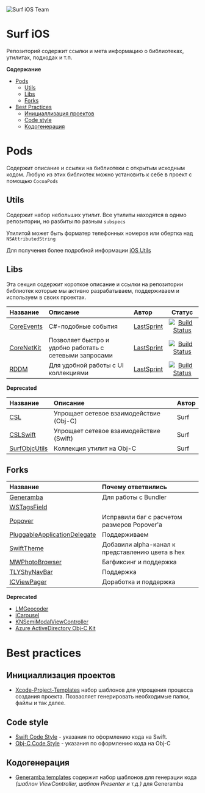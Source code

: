 
![Surf iOS Team](https://raw.githubusercontent.com/surfstudio/iOS_Dev/master/img/surf_logo.png)
# Surf iOS

Репозиторий содержит ссылки и мета информацию о библиотеках, утилитах, подходах и т.п.

**Содержание**

- [Pods](#pods)
  - [Utils](#utils)
  - [Libs](#libs)
  - [Forks](#forks)
- [Best Practices](#best-practices)
  - [Инициаллизация проектов](#Инициаллизация-проектов)
  - [Code style](#code-style)
  - [Кодогенерация](#Кодогенерация)
 
# Pods

Содержит описание и ссылки на библиотеки с открытым исходным кодом. 
Любую из этих библиотек можно установить к себе в проект с помощью `CocoaPods`

## Utils

Содержит набор небольших утилит. 
Все утилиты находятся в однмо репозитории, но разбиты по разным `subspecs`

Утилитой может быть форматер телефонных номеров или обертка над `NSAttributedString`

Для получения более подробной информации [iOS Utils](https://github.com/surfstudio/iOS-Utils)

## Libs

Эта секция содержит короткое описание и ссылки на репозитории библиотек которые мы активно разрабатываем, поддерживаем и используем в своих проектах. 

| Название | Описание | Автор | Статус |
| :--- | :--- | :--- | :---: |
| [CoreEvents](https://github.com/surfstudio/CoreEvents) | C#-подобные события | [LastSprint](https://github.com/LastSprint) | [![Build Status](https://travis-ci.org/surfstudio/CoreNetKit.svg?branch=master)](https://travis-ci.org/surfstudio/CoreEvents)
| [CoreNetKit](https://github.com/surfstudio/CoreNetKit) | Позволяет быстро и удобно работать с сетевыми запросами | [LastSprint](https://github.com/LastSprint) | [![Build Status](https://travis-ci.org/surfstudio/CoreNetKit.svg?branch=master)](https://travis-ci.org/surfstudio/CoreNetKit)
| [RDDM](https://github.com/surfstudio/ReactiveDataDisplayManager) | Для удобной работы с UI коллекциями | [LastSprint](https://github.com/LastSprint) | [![Build Status](https://travis-ci.org/surfstudio/ReactiveDataDisplayManager.svg?branch=master&style=flat)](https://travis-ci.org/surfstudio/ReactiveDataDisplayManager)

**Deprecated**

| Название | Описание | Автор |
| :--- | :--- | :--- |
| [CSL](https://bitbucket.org/surfstudio/cslswift/src/master/) | Упрощает сетевое взаимодействие (Obj-C) | Surf
| [CSLSwift](https://bitbucket.org/surfstudio/cacheableservicelayer/src) | Упрощает сетевое взаимодействие (Swift) | Surf 
| [SurfObjcUtils](https://bitbucket.org/surfstudio/surfobjcutils/src/master/) | Коллекция утилит на Obj-C | Surf 

## Forks
| Название | Почему ответвились |
| :--- | :---- |
| [Generamba](github.com/surfstudio/Generamba) | Для работы с Bundler
| [WSTagsField](https://github.com/surfstudio/WSTagsField) |
| [Popover](https://github.com/surfstudio/Popover) | Исправили баг с расчетом размеров Popover'а
| [PluggableApplicationDelegate](https://github.com/surfstudio/PluggableApplicationDelegate)| Поддерживаем |
| [SwiftTheme](https://github.com/surfstudio/SwiftTheme)| Добавили alpha-канал к представлению цвета в hex |
| [MWPhotoBrowser](https://github.com/surfstudio/MWPhotoBrowser)| Багфиксинг и поддержка
| [TLYShyNavBar](https://github.com/surfstudio/TLYShyNavBar) | Поддержка
| [ICViewPager](https://github.com/surfstudio/ICViewPager) | Доработка и поддержка

**Deprecated**

- [LMGeocoder](https://github.com/surfstudio/LMGeocoder)
- [iCarousel](https://github.com/surfstudio/iCarousel)
- [KNSemiModalViewController](https://github.com/surfstudio/KNSemiModalViewController)
- [Azure ActiveDirectory Obj-C Kit](https://github.com/surfstudio/azure-activedirectory-library-for-objc)

# Best practices

## Инициаллизация проектов
- [Xcode-Project-Templates](https://github.com/surfstudio/Xcode-Project-Templates) набор шаблонов для упрощения процесса создания проекта. Позваоляет генерировать необходимые папки, файлы и так далее.

## Code style
- [Swift Code Style](https://github.com/surfstudio/SwiftCodestyle) - указания по оформлению кода на Swift.
- [Obj-C Code Style](https://github.com/surfstudio/objective-c-style-guide) - указания по оформлению кода на Obj-C

## Кодогенерация
- [Generamba templates](https://github.com/surfstudio/generamba-templates) содержит набор шаблонов для генерации кода _(шаблон ViewController, шаблон Presenter и т.д.)_ для Generamba
